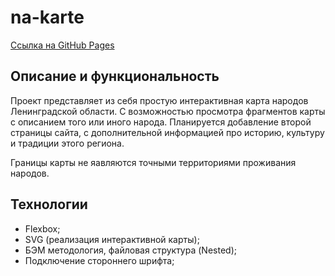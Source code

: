 # na-karte
[Ссылка на GitHub Pages](https://yaroslav-chertov.github.io/na-karte/)

## Описание и функциональность

Проект представляет из себя простую интерактивная карта народов Ленинградской области. С возможностью просмотра фрагментов карты с описанием того или иного народа. Планируется добавление второй страницы сайта, с дополнительной информацией про историю, культуру и традиции этого региона.

Границы карты не яавляются точными территориями проживания народов.

## Технологии

* Flexbox;
* SVG (реализация интерактивной карты);
* БЭМ методология, файловая структура (Nested);
* Подключение стороннего шрифта;
